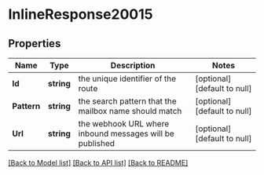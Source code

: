 # InlineResponse20015

## Properties
Name | Type | Description | Notes
------------ | ------------- | ------------- | -------------
**Id** | **string** | the unique identifier of the route | [optional] [default to null]
**Pattern** | **string** | the search pattern that the mailbox name should match | [optional] [default to null]
**Url** | **string** | the webhook URL where inbound messages will be published | [optional] [default to null]

[[Back to Model list]](../README.md#documentation-for-models) [[Back to API list]](../README.md#documentation-for-api-endpoints) [[Back to README]](../README.md)

